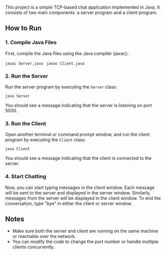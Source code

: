 

This project is a simple TCP-based chat application implemented in Java. It consists of two main components: a server program and a client program.

## How to Run

### 1. Compile Java Files
First, compile the Java files using the Java compiler (javac):

```javac Server.java ```
```javac Client.java```


### 2. Run the Server
Run the server program by executing the `Server` class:
```
java Server
```


You should see a message indicating that the server is listening on port 5000.

### 3. Run the Client
Open another terminal or command prompt window, and run the client program by executing the `Client` class:
```
java Client
```


You should see a message indicating that the client is connected to the server.

### 4. Start Chatting
Now, you can start typing messages in the client window. Each message will be sent to the server and displayed in the server window. Similarly, messages from the server will be displayed in the client window. To end the conversation, type "bye" in either the client or server window.

## Notes
- Make sure both the server and client are running on the same machine or reachable over the network.
- You can modify the code to change the port number or handle multiple clients concurrently.
